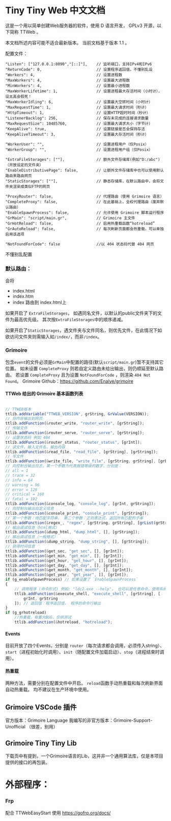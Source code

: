 # Tiny Tiny Web 中文文档
这是一个用以简单创建Web服务器的软件，使用 D 语言开发， GPLv3 开源，以下简称 TTWeb 。

本文档所述内容可能不适合最新版本。
当前文档基于版本 1.1 。

配置文件：

```json5
"Listen": ["127.0.0.1:8090","[::]"],    // 监听端口，支持IPv4和IPv6
"ReturnCode": 0,                        // 设置程序返回值，不懂别乱设
"Workers": 4,                           // 设置进程数
"MaxWorkers": 4,                        // 设置最大进程数
"MinWorkers": 4,                        // 设置最小进程数
"MaxWorkerLifetime": 1,                 // 设置进程最大存活时间（小时计），设太高会假死！
"MaxWorkerIdling": 6,                   // 设置最大空转时间（小时计）
"MaxRequestTime": 1,                    // 设置最大请求时间（秒计）
"HttpTimeout": 1,                       // 设置HTTP超时时间（秒计）
"ListenerBacklog": 256,                 // 保存未完成的连接请求数量
"MaxRequestSize": 10485760,             // 设置最大请求大小（字节计）
"KeepAlive": true,                      // 设置链接是否会保持存活
"KeepAliveTimeout": 3,                  // 设置最大存活时间（秒计）

"WorkerUser": "",                       // 设置进程用户（仅Posix）
"WorkerGroup": "",                      // 设置进程用户组（仅Posix）

"ExtraFileStorages": [""],              // 额外文件存储库(例如"D:/abc")（开放设定的文件夹）
"EnableDistributivePage": false,        // 让额外文件存储库中也可以使用默认路由来路由网页
"StaticStorages": [""],                 // 静态存储库，在默认路由中，会将文件夹渲染成类似FTP的网页

"ProxyRouter": false,                   // 代理路由（使用 Grimoire 语言）
"CompleteProxy": false,                 // 在此基础上，全权代理路由（废弃默认路由）
"EnableSpawnProcess": false,            // 允许使用 Grimoire 脚本运行程序
"GrMain": "script/main.gr",             // Grimoire 主文件
"GrHotReload": false,                   // 启用热重载函数“hotreload”
"GrAutoReload": false,                  // 每次刷新页面都会热重载，可以单独启用该选项

"NotFoundForCode": false                //以 404 状态码代替 404 网页

```
不懂别乱配置

### 默认路由：
会将
- index.html
- index.htm 
- index 
路由到 index.html上

如果开启了 `ExtraFileStorages`， 如遇同名文件，以默认的public文件夹下的文件为最高优先级。
其次按`ExtraFileStorages`中的顺序递减。

如果开启了`StaticStorages`，遇文件夹与文件同名，则优先文件，在此情况下如欲访问文件夹则需输入如`/index/`，而非`/index`。

### Grimoire
包含`event`的文件必须是`GrMain`中配置的路径(默认`script/main.gr`)暂不支持其它位置。
如未设置 `CompleteProxy` 则若自定义路由未给出输出，则仍顺延至默认路由。
若设置 `CompleteProxy` 且为设置 `NotFoundForCode` ，则渲染 `404 Not Found`。
Grimoire Github：https://github.com/Enalye/grimoire


#### TTWeb 给出的 Grimoire 基本函数列表
``` javascript

// TTWEB版本
ttlib.addVariable("TTWEB_VERSION", grString, GrValue(VERSION));
// 将内容输出到网页
ttlib.addFunction(&router_write, "router_write", [grString]);
// 传输文件
ttlib.addFunction(&router_serve, "router_serve", [grString]);
// 设置状态码 例如 404
ttlib.addFunction(&router_status, "router_status", [grInt]);
// 读文件，输入文件名，输出内容
ttlib.addFunction(&read_file, "read_file", [grString], [grString]);
// 写文件
ttlib.addFunction(&write_file, "write_file", [grString, grString], [grBool]);
// 向控制台输出日志，第一个参数为代表报错等级的数字，分别是：
// all = 1
// trace = 32
// info = 64
// warning = 96
// error = 128
// critical = 160
// fatal = 192
ttlib.addFunction(&console_log, "console_log", [grInt, grString]);
// 向控制台输出自定义信息
ttlib.addFunction(&console_print, "console_print", [grString]);
// 第一个参数：待匹配字符串， 第二个参数：正则表达式，返回所有匹配的子串
ttlib.addFunction(&regex_, "regex", [grString, grString], [grList(grString)]);
// 输出调试信息（html格式）
ttlib.addFunction(&dump_html, "dump_html", [], [grString]);
// 输出调试信息（一般格式）
ttlib.addFunction(&dump_string, "dump_string", [], [grString]);
// 获得时间信息
ttlib.addFunction(&get_sec, "get_sec", [], [grInt]);
ttlib.addFunction(&get_min, "get_min", [], [grInt]);
ttlib.addFunction(&get_hour, "get_hour", [], [grInt]);
ttlib.addFunction(&get_day, "get_day", [], [grInt]);
ttlib.addFunction(&get_month, "get_month", [], [grInt]);
ttlib.addFunction(&get_year, "get_year", [], [grInt]);
if (g_enableSpawnProcess) // 如果设置了 `EnableSpawnProcess`
{
    // 调用程序 (命令形式) 例如: "ldc2.exe --help"， 也可以是任意命令，使用系统默认 Shell
    ttlib.addFunction(&execute_shell, "execute_shell", [grString], [
        grInt, grString
    ]); // 返回值：程序返回值， 程序的命令行输出
}
if (g_grhotreload)
    //热重载，有重大BUG，仅供测试
    ttlib.addFunction(&hotreload, "hotreload");
```

#### Events
目前开放了四个Events，分别是 `router`（每次请求都会调用，必须传入string）、`start`（进程初始化时调用）、`init`（随配置文件加载启动）、`stop`（进程结束时调用）。

#### 热重载
两种方法，需要分别在配置文件中开启。
`reload`函数手动热重载和每次刷新界面自动热重载。
均不建议在生产环境中使用。

## Grimoire VSCode 插件
官方版本：Grimoire Language
我编写的非官方版本：Grimoire-Support-Unofficial （很差，别用）

## Grimoire Tiny Tiny Lib
下载页中有提到，一个Grimoire语言的Lib，这并非一个通用算法库，仅是本项目提供的接口的再包装。

# 外部程序：

### Frp
配合 TTWebEasyStart 使用
https://gofrp.org/docs/